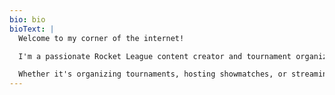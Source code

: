 ```yaml
---
bio: bio
bioText: |
  Welcome to my corner of the internet!

  I'm a passionate Rocket League content creator and tournament organizer. My journey in the gaming community started in 2022, and since then, I've been dedicated to creating exciting competitive events and engaging content for the Rocket League community.

  Whether it's organizing tournaments, hosting showmatches, or streaming gameplay, my goal is to bring players together and create memorable experiences.
---
```

